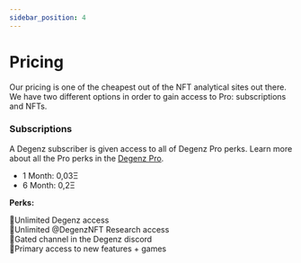 ```yaml
---
sidebar_position: 4
---
```


# Pricing

Our pricing is one of the cheapest out of the NFT analytical sites out there.
We have two different options in order to gain access to Pro: subscriptions and NFTs.
### Subscriptions
A Degenz subscriber is given access to all of Degenz Pro perks. 
Learn more about all the Pro perks in the [Degenz Pro](./category/flips-pro---pages).


- 1 Month: 0,03Ξ
- 6 Month: 0,2Ξ 

**Perks:**

🎯Unlimited Degenz access  
🎯Unlimited @DegenzNFT Research access  
🎯Gated channel in the Degenz discord  
🎯Primary access to new features + games  